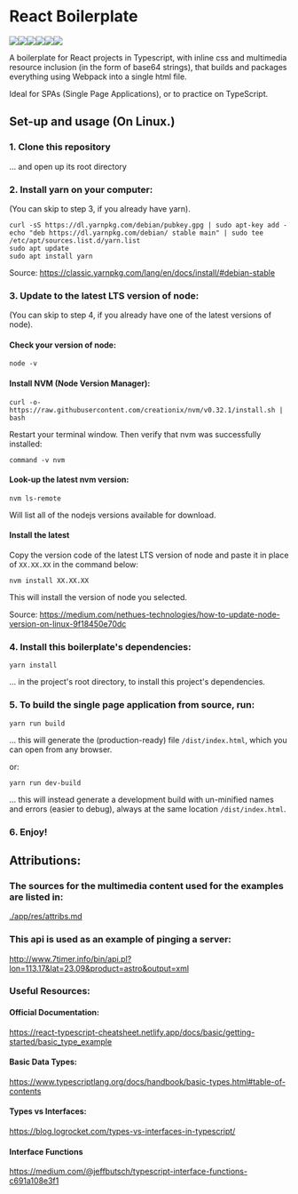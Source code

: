 # React Boilerplate

<div style="display: flex; flex-direction: row;">
<img  src="https://img.shields.io/badge/typescript-%23007ACC.svg?style=for-the-badge&logo=typescript&logoColor=white" />
<img  src="https://img.shields.io/badge/react-%2320232a.svg?style=for-the-badge&logo=react&logoColor=%2361DAFB" />
<img  src="https://img.shields.io/badge/css3-%231572B6.svg?style=for-the-badge&logo=css3&logoColor=white" />
<img  src="https://img.shields.io/badge/webpack-%238DD6F9.svg?style=for-the-badge&logo=webpack&logoColor=black" />
<img  src="https://img.shields.io/badge/yarn-%232C8EBB.svg?style=for-the-badge&logo=yarn&logoColor=white" />
<img  src="https://img.shields.io/badge/javascript-%23323330.svg?style=for-the-badge&logo=javascript&logoColor=%23F7DF1E" />
</div>







A boilerplate for React projects in Typescript, with inline css and multimedia resource inclusion (in the form of base64 strings), that builds and packages everything using Webpack into a single html file.

Ideal for SPAs (Single Page Applications), or to practice on TypeScript. 



## Set-up and usage (On Linux.)

### 1. Clone this repository

... and open up its root directory


### 2. Install yarn on your computer:

(You can skip to step 3, if you already have yarn).

```
curl -sS https://dl.yarnpkg.com/debian/pubkey.gpg | sudo apt-key add -
echo "deb https://dl.yarnpkg.com/debian/ stable main" | sudo tee /etc/apt/sources.list.d/yarn.list
sudo apt update 
sudo apt install yarn
```

Source: <a href="https://classic.yarnpkg.com/lang/en/docs/install/#debian-stable
">https://classic.yarnpkg.com/lang/en/docs/install/#debian-stable</a>


### 3. Update to the latest LTS version of node:

(You can skip to step 4, if you already have one of the latest versions of node).


#### Check your version of node:

```
node -v
```

#### Install NVM (Node Version Manager):

```
curl -o- https://raw.githubusercontent.com/creationix/nvm/v0.32.1/install.sh | bash
```

Restart your terminal window. Then verify that nvm was successfully installed:

```
command -v nvm
```
#### Look-up the latest nvm version:

```
nvm ls-remote
```
Will list all of the nodejs versions available for download. 

#### Install the latest

Copy the version code of the latest LTS version of node and paste it in place of `XX.XX.XX` in the command below:

```
nvm install XX.XX.XX
```

This will install the version of node you selected.



Source: <a href="https://medium.com/nethues-technologies/how-to-update-node-version-on-linux-9f18450e70dc
">https://medium.com/nethues-technologies/how-to-update-node-version-on-linux-9f18450e70dc</a>




### 4. Install this boilerplate's dependencies: 

```
yarn install
```
... in the project's root directory, to install this project's dependencies.

### 5. To build the single page application from source, run:

```
yarn run build
```
... this will generate the (production-ready) file `/dist/index.html`, which you can open from any browser.

or:

```
yarn run dev-build
```

... this will instead generate a development build with un-minified names and errors (easier to debug), always at the same location `/dist/index.html`.

### 6. Enjoy!



## Attributions:

### The sources for the multimedia content used for the examples are listed in:

<a href="./app/res/attribs.md">./app/res/attribs.md</a>

### This api is used as an example of pinging a server:

<a href="http://www.7timer.info/bin/api.pl?lon=113.17&lat=23.09&product=astro&output=xml">http://www.7timer.info/bin/api.pl?lon=113.17&lat=23.09&product=astro&output=xml</a>


### Useful Resources:

#### Official Documentation:

<a href="https://react-typescript-cheatsheet.netlify.app/docs/basic/getting-started/basic_type_example">https://react-typescript-cheatsheet.netlify.app/docs/basic/getting-started/basic_type_example</a>


#### Basic Data Types:

<a href="https://www.typescriptlang.org/docs/handbook/basic-types.html#table-of-contents">https://www.typescriptlang.org/docs/handbook/basic-types.html#table-of-contents</a>

#### Types vs Interfaces:

<a href="https://blog.logrocket.com/types-vs-interfaces-in-typescript/">https://blog.logrocket.com/types-vs-interfaces-in-typescript/</a>

#### Interface Functions

<a href="https://medium.com/@jeffbutsch/typescript-interface-functions-c691a108e3f1">https://medium.com/@jeffbutsch/typescript-interface-functions-c691a108e3f1</a>

